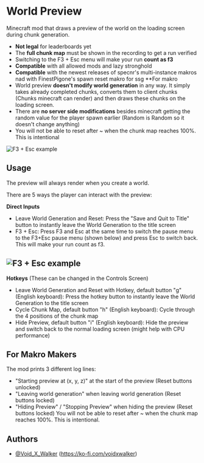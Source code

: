 # World Preview

Minecraft mod that draws a preview of the world on the loading screen during chunk generation.
- **Not legal** for leaderboards yet
- The **full chunk map** must be shown in the recording to get a run verified
- Switching to the F3 + Esc menu will make your run **count as f3**
- **Compatible** with all allowed mods and lazy stronghold
- **Compatible** with the newest releases of specnr's multi-instance makros nad with FinestPigone's spawn reset makro for ssg
**For makro
- World preview **doesn't modify world generation** in any way. It simply takes already completed chunks, converts them to client chunks (Chunks minecraft can render) and then draws these chunks on the loading screen.
- There are **no server side modifications** besides minecraft getting the random value for the player spawn earlier (Random is Random so it doesn't change anything)
- You will not be able to reset after ~ when the chunk map reaches 100%. This is intentional

![F3 + Esc example](https://github.com/VoidXWalker/WorldPreview/blob/1.16.1/WorldPreview-example.png?raw=true)
## Usage
The preview will always render when you create a world.

There are 5 ways the player can interact with the preview:

**Direct Inputs**
- Leave World Generation and Reset: Press the "Save and Quit to Title" button to instantly leave the World Generation to the title screen
- F3 + Esc: Press F3 and Esc at the same time to switch the pause menu to the F3+Esc pause menu (shown below) and press Esc to switch back. This will make your run count as f3. 

![F3 + Esc example](https://github.com/VoidXWalker/WorldPreview/blob/1.16.1/WorldPreview-f3esc-example.png?raw=true)
--------
**Hotkeys**
(These can be changed in the Controls Screen)
- Leave World Generation and Reset with Hotkey, default button "g" (English keyboard): Press the hotkey button to instantly leave the World Generation to the title screen
- Cycle Chunk Map, default button "h" (English keyboard): Cycle through the 4 positions of the chunk map
- Hide Preview, default button "i" (English keyboard): Hide the preview and switch back to the normal loading screen (might help with CPU performance)

## For Makro Makers
The mod prints 3 different log lines:
- "Starting preview at (x, y, z)" at the start of the preview (Reset buttons unlocked)
- "Leaving world generation" when leaving world generation (Reset buttons locked)
- "Hiding Preview" / "Stopping Preview" when hiding the preview (Reset buttons locked)
You will not be able to reset after ~ when the chunk map reaches 100%. This is intentional.

## Authors

- [@Void_X_Walker](https://www.github.com/voidxwalker) (https://ko-fi.com/voidxwalker)


